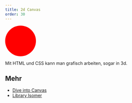 ```yaml
---
title: 2d Canvas
order: 30
---
```



<div style="width: 100px; height: 100px; background: red; -moz-border-radius: 50px; -webkit-border-radius: 50px; border-radius: 50px; color: red;"></div>


Mit HTML und CSS kann man grafisch arbeiten, sogar in 3d.


## Mehr

* [Dive into Canvas](http://diveintohtml5.info/canvas.html)
* [Library Isomer](http://jdan.github.io/isomer/)
